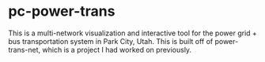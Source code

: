 # pc-power-trans
This is a multi-network visualization and interactive tool for the power grid + bus transportation system in Park City, Utah.  This is built off of power-trans-net, which is a project I had worked on previously. 
